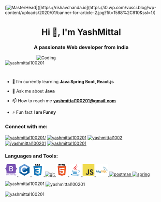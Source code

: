 [![MasterHead](https://1.bp.blogspot.com/-7A4WynwLsM...)]([https://rishavchanda.io](https://i0.wp.com/vusci.blog/wp-content/uploads/2020/01/banner-for-article-2.jpg?fit=1588%2C610&ssl=1))
<h1 align="center">Hi 👋, I'm YashMittal</h1>
<h3 align="center">A passionate Web developer from India</h3>
<img align="right" alt="Coding" width="400" src="[https://c.tenor.com/7LAB1WbMURAAAAAd/website.gif](https://camo.githubusercontent.com/580b4a0955e1d084be5b2c8605a47d0b503857ebc4bb9c5abf2b95e07c7f9b1f/68747470733a2f2f6e6f636c696e6b732e6e65742f6173736574732f696d672f736f6674776172656465762e676966)">

<p align="left"> <img src="https://komarev.com/ghpvc/?username=yashmittal100201&label=Profile%20views&color=0e75b6&style=flat" alt="yashmittal100201" /> </p>

<p align="left"> <a href="https://twitter.com/" target="blank"><img src="https://img.shields.io/twitter/follow/?logo=twitter&style=for-the-badge" alt="" /></a> </p>

- 🌱 I’m currently learning **Java Spring Boot, React.js**

- 💬 Ask me about **Java**

- 📫 How to reach me **yashmittal100201@gmail.com**

- ⚡ Fun fact **I am Funny**

<h3 align="left">Connect with me:</h3>
<p align="left">
<a href="https://linkedin.com/in/yashmittal100201/" target="blank"><img align="center" src="https://raw.githubusercontent.com/rahuldkjain/github-profile-readme-generator/master/src/images/icons/Social/linked-in-alt.svg" alt="yashmittal100201/" height="30" width="40" /></a>
<a href="https://instagram.com/yashmittal100201" target="blank"><img align="center" src="https://raw.githubusercontent.com/rahuldkjain/github-profile-readme-generator/master/src/images/icons/Social/instagram.svg" alt="yashmittal100201" height="30" width="40" /></a>
<a href="https://www.codechef.com/users/yashmittal1002" target="blank"><img align="center" src="https://cdn.jsdelivr.net/npm/simple-icons@3.1.0/icons/codechef.svg" alt="yashmittal1002" height="30" width="40" /></a>
<a href="https://www.hackerrank.com//yashmittal100201" target="blank"><img align="center" src="https://raw.githubusercontent.com/rahuldkjain/github-profile-readme-generator/master/src/images/icons/Social/hackerrank.svg" alt="/yashmittal100201" height="30" width="40" /></a>
<a href="https://auth.geeksforgeeks.org/user/yashmittal100201" target="blank"><img align="center" src="https://raw.githubusercontent.com/rahuldkjain/github-profile-readme-generator/master/src/images/icons/Social/geeks-for-geeks.svg" alt="yashmittal100201" height="30" width="40" /></a>
</p>

<h3 align="left">Languages and Tools:</h3>
<p align="left"> <a href="https://getbootstrap.com" target="_blank" rel="noreferrer"> <img src="https://raw.githubusercontent.com/devicons/devicon/master/icons/bootstrap/bootstrap-plain-wordmark.svg" alt="bootstrap" width="40" height="40"/> </a> <a href="https://www.cprogramming.com/" target="_blank" rel="noreferrer"> <img src="https://raw.githubusercontent.com/devicons/devicon/master/icons/c/c-original.svg" alt="c" width="40" height="40"/> </a> <a href="https://www.w3schools.com/css/" target="_blank" rel="noreferrer"> <img src="https://raw.githubusercontent.com/devicons/devicon/master/icons/css3/css3-original-wordmark.svg" alt="css3" width="40" height="40"/> </a> <a href="https://git-scm.com/" target="_blank" rel="noreferrer"> <img src="https://www.vectorlogo.zone/logos/git-scm/git-scm-icon.svg" alt="git" width="40" height="40"/> </a> <a href="https://www.w3.org/html/" target="_blank" rel="noreferrer"> <img src="https://raw.githubusercontent.com/devicons/devicon/master/icons/html5/html5-original-wordmark.svg" alt="html5" width="40" height="40"/> </a> <a href="https://www.java.com" target="_blank" rel="noreferrer"> <img src="https://raw.githubusercontent.com/devicons/devicon/master/icons/java/java-original.svg" alt="java" width="40" height="40"/> </a> <a href="https://developer.mozilla.org/en-US/docs/Web/JavaScript" target="_blank" rel="noreferrer"> <img src="https://raw.githubusercontent.com/devicons/devicon/master/icons/javascript/javascript-original.svg" alt="javascript" width="40" height="40"/> </a> <a href="https://www.mysql.com/" target="_blank" rel="noreferrer"> <img src="https://raw.githubusercontent.com/devicons/devicon/master/icons/mysql/mysql-original-wordmark.svg" alt="mysql" width="40" height="40"/> </a> <a href="https://postman.com" target="_blank" rel="noreferrer"> <img src="https://www.vectorlogo.zone/logos/getpostman/getpostman-icon.svg" alt="postman" width="40" height="40"/> </a> <a href="https://spring.io/" target="_blank" rel="noreferrer"> <img src="https://www.vectorlogo.zone/logos/springio/springio-icon.svg" alt="spring" width="40" height="40"/> </a> </p>

<p><img align="left" src="https://github-readme-stats.vercel.app/api/top-langs?username=yashmittal100201&show_icons=true&locale=en&layout=compact" alt="yashmittal100201" /></p>

<p>&nbsp;<img align="center" src="https://github-readme-stats.vercel.app/api?username=yashmittal100201&show_icons=true&locale=en" alt="yashmittal100201" /></p>

<p><img align="center" src="https://github-readme-streak-stats.herokuapp.com/?user=yashmittal100201&" alt="yashmittal100201" /></p>
